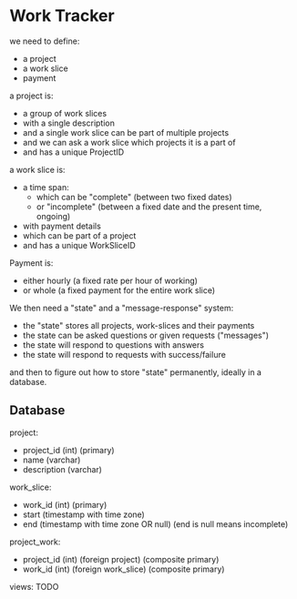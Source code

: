 # Work Tracker
we need to define:
- a project
- a work slice
- payment

a project is:
- a group of work slices
- with a single description
- and a single work slice can be part of multiple projects
- and we can ask a work slice which projects it is a part of
- and has a unique ProjectID

a work slice is:
- a time span:
  - which can be "complete" (between two fixed dates)
  - or "incomplete" (between a fixed date and the present time, ongoing)
- with payment details
- which can be part of a project
- and has a unique WorkSliceID

Payment is:
- either hourly (a fixed rate per hour of working)
- or whole (a fixed payment for the entire work slice)

We then need a "state" and a "message-response" system:
- the "state" stores all projects, work-slices and their payments
- the state can be asked questions or given requests ("messages")
- the state will respond to questions with answers
- the state will respond to requests with success/failure

and then to figure out how to store "state" permanently, ideally in a database.

## Database

project:
- project_id (int) (primary)
- name (varchar)
- description (varchar)

work_slice:
- work_id (int) (primary)
- start (timestamp with time zone)
- end (timestamp with time zone OR null) (end is null means incomplete)

project_work:
- project_id (int) (foreign project) (composite primary)
- work_id (int) (foreign work_slice) (composite primary)

views: TODO

